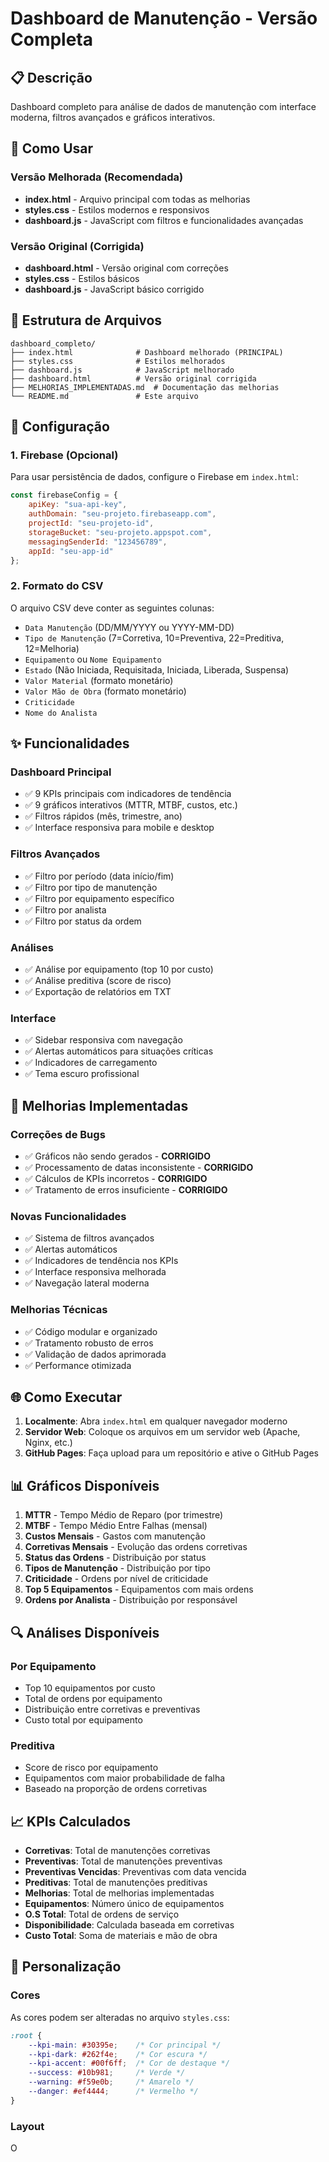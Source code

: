 # Dashboard de Manutenção - Versão Completa

## 📋 Descrição

Dashboard completo para análise de dados de manutenção com interface moderna, filtros avançados e gráficos interativos.

## 🚀 Como Usar

### Versão Melhorada (Recomendada)
- **index.html** - Arquivo principal com todas as melhorias
- **styles.css** - Estilos modernos e responsivos
- **dashboard.js** - JavaScript com filtros e funcionalidades avançadas

### Versão Original (Corrigida)
- **dashboard.html** - Versão original com correções
- **styles.css** - Estilos básicos
- **dashboard.js** - JavaScript básico corrigido

## 📁 Estrutura de Arquivos

```
dashboard_completo/
├── index.html              # Dashboard melhorado (PRINCIPAL)
├── styles.css              # Estilos melhorados
├── dashboard.js            # JavaScript melhorado
├── dashboard.html          # Versão original corrigida
├── MELHORIAS_IMPLEMENTADAS.md  # Documentação das melhorias
└── README.md               # Este arquivo
```

## 🔧 Configuração

### 1. Firebase (Opcional)
Para usar persistência de dados, configure o Firebase em `index.html`:

```javascript
const firebaseConfig = {
    apiKey: "sua-api-key",
    authDomain: "seu-projeto.firebaseapp.com",
    projectId: "seu-projeto-id",
    storageBucket: "seu-projeto.appspot.com",
    messagingSenderId: "123456789",
    appId: "seu-app-id"
};
```

### 2. Formato do CSV
O arquivo CSV deve conter as seguintes colunas:

- `Data Manutenção` (DD/MM/YYYY ou YYYY-MM-DD)
- `Tipo de Manutenção` (7=Corretiva, 10=Preventiva, 22=Preditiva, 12=Melhoria)
- `Equipamento` ou `Nome Equipamento`
- `Estado` (Não Iniciada, Requisitada, Iniciada, Liberada, Suspensa)
- `Valor Material` (formato monetário)
- `Valor Mão de Obra` (formato monetário)
- `Criticidade`
- `Nome do Analista`

## ✨ Funcionalidades

### Dashboard Principal
- ✅ 9 KPIs principais com indicadores de tendência
- ✅ 9 gráficos interativos (MTTR, MTBF, custos, etc.)
- ✅ Filtros rápidos (mês, trimestre, ano)
- ✅ Interface responsiva para mobile e desktop

### Filtros Avançados
- ✅ Filtro por período (data início/fim)
- ✅ Filtro por tipo de manutenção
- ✅ Filtro por equipamento específico
- ✅ Filtro por analista
- ✅ Filtro por status da ordem

### Análises
- ✅ Análise por equipamento (top 10 por custo)
- ✅ Análise preditiva (score de risco)
- ✅ Exportação de relatórios em TXT

### Interface
- ✅ Sidebar responsiva com navegação
- ✅ Alertas automáticos para situações críticas
- ✅ Indicadores de carregamento
- ✅ Tema escuro profissional

## 🎯 Melhorias Implementadas

### Correções de Bugs
- ✅ Gráficos não sendo gerados - **CORRIGIDO**
- ✅ Processamento de datas inconsistente - **CORRIGIDO**
- ✅ Cálculos de KPIs incorretos - **CORRIGIDO**
- ✅ Tratamento de erros insuficiente - **CORRIGIDO**

### Novas Funcionalidades
- ✅ Sistema de filtros avançados
- ✅ Alertas automáticos
- ✅ Indicadores de tendência nos KPIs
- ✅ Interface responsiva melhorada
- ✅ Navegação lateral moderna

### Melhorias Técnicas
- ✅ Código modular e organizado
- ✅ Tratamento robusto de erros
- ✅ Validação de dados aprimorada
- ✅ Performance otimizada

## 🌐 Como Executar

1. **Localmente**: Abra `index.html` em qualquer navegador moderno
2. **Servidor Web**: Coloque os arquivos em um servidor web (Apache, Nginx, etc.)
3. **GitHub Pages**: Faça upload para um repositório e ative o GitHub Pages

## 📊 Gráficos Disponíveis

1. **MTTR** - Tempo Médio de Reparo (por trimestre)
2. **MTBF** - Tempo Médio Entre Falhas (mensal)
3. **Custos Mensais** - Gastos com manutenção
4. **Corretivas Mensais** - Evolução das ordens corretivas
5. **Status das Ordens** - Distribuição por status
6. **Tipos de Manutenção** - Distribuição por tipo
7. **Criticidade** - Ordens por nível de criticidade
8. **Top 5 Equipamentos** - Equipamentos com mais ordens
9. **Ordens por Analista** - Distribuição por responsável

## 🔍 Análises Disponíveis

### Por Equipamento
- Top 10 equipamentos por custo
- Total de ordens por equipamento
- Distribuição entre corretivas e preventivas
- Custo total por equipamento

### Preditiva
- Score de risco por equipamento
- Equipamentos com maior probabilidade de falha
- Baseado na proporção de ordens corretivas

## 📈 KPIs Calculados

- **Corretivas**: Total de manutenções corretivas
- **Preventivas**: Total de manutenções preventivas
- **Preventivas Vencidas**: Preventivas com data vencida
- **Preditivas**: Total de manutenções preditivas
- **Melhorias**: Total de melhorias implementadas
- **Equipamentos**: Número único de equipamentos
- **O.S Total**: Total de ordens de serviço
- **Disponibilidade**: Calculada baseada em corretivas
- **Custo Total**: Soma de materiais e mão de obra

## 🎨 Personalização

### Cores
As cores podem ser alteradas no arquivo `styles.css`:

```css
:root {
    --kpi-main: #30395e;    /* Cor principal */
    --kpi-dark: #262f4e;    /* Cor escura */
    --kpi-accent: #00f6ff;  /* Cor de destaque */
    --success: #10b981;     /* Verde */
    --warning: #f59e0b;     /* Amarelo */
    --danger: #ef4444;      /* Vermelho */
}
```

### Layout
O


